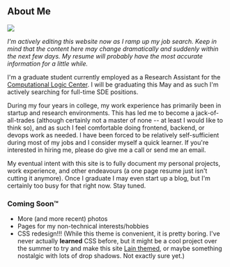 ## About Me
<img class="profile-picture" src="{{ site.avatar_url }}">

*I'm actively editing this website now as I ramp up my job search. Keep in mind that the content here may change dramatically and suddenly within the next few days. My resume will probably have the most accurate information for a little while.*

I'm a graduate student currently employed as a Research Assistant for the [Computational Logic Center](http://clc.cs.uiowa.edu/site/). I will be graduating this May and as such I'm actively searching for full-time SDE positions.

During my four years in college, my work experience has primarily been in startup and research environments. This has led me to become a jack-of-all-trades (although certainly not a master of none -- at least I would like to think so), and as such I feel comfortable doing frontend, backend, or devops work as needed. I have been forced to be relatively self-sufficient during most of my jobs and I consider myself a quick learner. If you're interested in hiring me, please do give me a call or send me an email.

My eventual intent with this site is to fully document my personal projects, work experience, and other endeavours (a one page resume just isn't cutting it anymore). Once I graduate I may even start up a blog, but I'm certainly too busy for that right now. Stay tuned.

### Coming Soon™

- More (and more recent) photos
- Pages for my non-technical interests/hobbies
- CSS redesign!!! (While this theme is convenient, it is pretty boring. I've never actually **learned** CSS before, but it might be a cool project over the summer to try and make this site [Lain themed](https://fauux.neocities.org/), or maybe something nostalgic with lots of drop shadows. Not exactly sure yet.)

